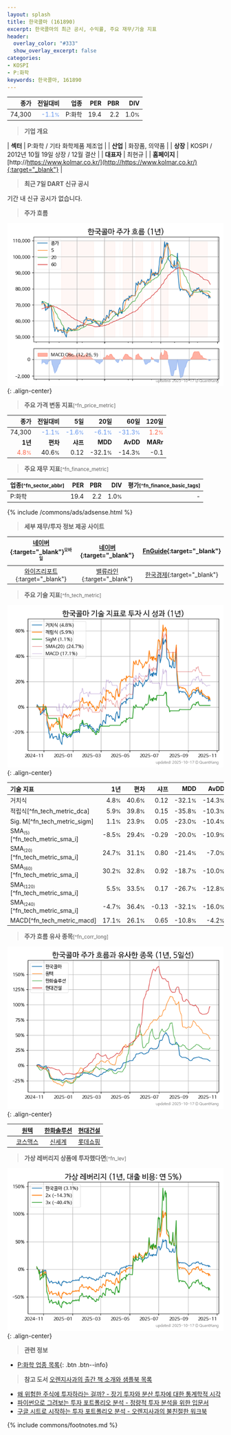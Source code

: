 ```yaml
---
layout: splash
title: 한국콜마 (161890)
excerpt: 한국콜마의 최근 공시, 수익률, 주요 재무/기술 지표
header:
  overlay_color: "#333"
  show_overlay_excerpt: false
categories:
- KOSPI
- P:화학
keywords: 한국콜마, 161890
---
```


| **종가** | **전일대비** | **업종** | **PER** | **PBR** | **DIV** |
| -------: | -----------: | -------: | ------: | ------: | ------: |
| 74,300 | <span style="color: cornflowerblue">-1.1<small>%</small></span> | P:화학 | 19.4 | 2.2 | 1.0<small>%</small> |

<!-- more -->


> **기업 개요**<a id="company"></a>

| <span style="white-space:nowrap;">**섹터**</span> | P:화학 / 기타 화학제품 제조업 |
| <span style="white-space:nowrap;">**산업**</span> | 화장품, 의약품 |
| <span style="white-space:nowrap;">**상장**</span> | KOSPI / 2012년 10월 19일 상장 / 12월 결산 |
| <span style="white-space:nowrap;">**대표자**</span> | 최현규 |
| <span style="white-space:nowrap;">**홈페이지**</span> | [http://https://www.kolmar.co.kr/](http://https://www.kolmar.co.kr/){:target="_blank"} |


> **최근 7일 DART 신규 공시**<a id="dart"></a>

기간 내 신규 공시가 없습니다.


> **주가 흐름**<a id="price"></a>

![161890](/stock/images/161890.png){: .align-center}


> **주요 가격 변동 지표**<small>[^fn_price_metric]</small>

| **종가** | **전일대비** | **5일** | **20일** | **60일** | **120일** |
| -------: | -----------: | ------: | -------: | -------: | --------: |
| 74,300 | <span style="color: cornflowerblue">-1.1<small>%</small></span> | <span style="color: cornflowerblue">-1.6<small>%</small></span> | <span style="color: cornflowerblue">-6.1<small>%</small></span> | <span style="color: cornflowerblue">-31.3<small>%</small></span> | <span style="color: tomato">1.2<small>%</small></span> |
| **1년** | **편차** | **샤프** | **MDD** | **AvDD** | **MARr** |
| <span style="color: tomato">4.8<small>%</small></span> | 40.6<small>%</small> | 0.12 | -32.1<small>%</small> | -14.3<small>%</small> | -0.1 |


> **주요 재무 지표**<small>[^fn_finance_metric]</small>

| **업종**<small>[^fn_sector_abbr]</small> | **PER** | **PBR** | **DIV** | **평가**<small>[^fn_finance_basic_tags]</small> |
| :--------------------------------------- | ------: | ------: | ------: | ----------------------------------------------: |
| P:화학 | 19.4 | 2.2 | 1.0<small>%</small> | - |



{% include /commons/ads/adsense.html %}

> **세부 재무/투자 정보 제공 사이트**

| [네이버](https://m.stock.naver.com/domestic/stock/161890/finance/summary){:target="_blank"}<sup><small>모바일</small></sup> | [네이버](https://finance.naver.com/item/coinfo.naver?code=161890){:target="_blank"} | [FnGuide](https://comp.fnguide.com/SVO2/ASP/SVD_Invest.asp?gicode=A161890&MenuYn=Y){:target="_blank"} |
| :---: | :---: | :---: |
| [와이즈리포트](https://comp.wisereport.co.kr/company/c1040001.aspx?cmp_cd=161890){:target="_blank"} | [밸류라인](https://www.valueline.co.kr/finance/summary/161890){:target="_blank"} | [한국경제](https://markets.hankyung.com/stock/161890/financial-summary){:target="_blank"} |


> **주요 기술 지표**<small>[^fn_tech_metric]</small>


![161890](/stock/images/161890_tech.png){: .align-center}

| **기술 지표** | **1년** | **편차** | **샤프** | **MDD** | **AvDD** |
| :------------ | ------: | -----------: | -------: | ------: | -------: |
| 거치식 | 4.8<small>%</small> | 40.6<small>%</small> | 0.12 | -32.1<small>%</small> | -14.3<small>%</small> |
| 적립식[^fn_tech_metric_dca] | 5.9<small>%</small> | 39.8<small>%</small> | 0.15 | -35.8<small>%</small> | -10.3<small>%</small> |
| Sig. M[^fn_tech_metric_sigm] | 1.1<small>%</small> | 23.9<small>%</small> | 0.05 | -23.0<small>%</small> | -10.4<small>%</small> |
| SMA<small><sub>(5)</sub></small>[^fn_tech_metric_sma_i] | -8.5<small>%</small> | 29.4<small>%</small> | -0.29 | -20.0<small>%</small> | -10.9<small>%</small> |
| SMA<small><sub>(20)</sub></small>[^fn_tech_metric_sma_i] | 24.7<small>%</small> | 31.1<small>%</small> | 0.80 | -21.4<small>%</small> | -7.0<small>%</small> |
| SMA<small><sub>(60)</sub></small>[^fn_tech_metric_sma_i] | 30.2<small>%</small> | 32.8<small>%</small> | 0.92 | -18.7<small>%</small> | -10.0<small>%</small> |
| SMA<small><sub>(120)</sub></small>[^fn_tech_metric_sma_i] | 5.5<small>%</small> | 33.5<small>%</small> | 0.17 | -26.7<small>%</small> | -12.8<small>%</small> |
| SMA<small><sub>(240)</sub></small>[^fn_tech_metric_sma_i] | -4.7<small>%</small> | 36.4<small>%</small> | -0.13 | -32.1<small>%</small> | -16.0<small>%</small> |
| MACD[^fn_tech_metric_macd] | 17.1<small>%</small> | 26.1<small>%</small> | 0.65 | -10.8<small>%</small> | -4.2<small>%</small> |


> **주가 흐름 유사 종목**<a id="corr"></a><small>[^fn_corr_long]</small>

![161890](/stock/images/161890_corr.png){: .align-center}

|       | [원텍](/336570/) | [한화솔루션](/009830/) | [현대건설](/000720/) |
| :---: | :------------------------------------: | :------------------------------------: | :------------------------------------: |
|       | [코스맥스](/192820/) | [신세계](/004170/) | [롯데쇼핑](/023530/) |


> **가상 레버리지 상품에 투자했다면**<a id="2x"></a><small>[^fn_lev]</small>

![161890](/stock/images/161890_2x.png){: .align-center}


> **관련 정보**

- [P:화학 업종 목록](/stats/sector/kospi_업종_화학_종목/){: .btn .btn--info}

> **참고 도서** [오렌지사과의 출간 책 소개와 샘플북 목록](https://kongdori.tistory.com/691)

- [왜 위험한 주식에 투자하라는 걸까? - 장기 투자와 분산 투자에 대한 통계학적 시각](https://kongdori.tistory.com/421)
- [파이썬으로 그려보는 투자 포트폴리오 분석  - 정량적 투자 분석을 위한 입문서](https://kongdori.tistory.com/643)
- [구글 시트로 시작하는 투자 포트폴리오 분석 - 오렌지사과의 불친절한 워크북](https://kongdori.tistory.com/449)


{% include commons/footnotes.md %}